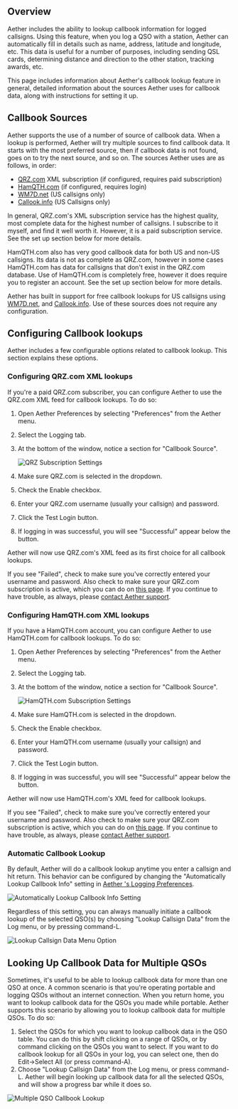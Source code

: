 ## Overview

Aether includes the ability to lookup callbook information for logged callsigns. Using this feature, when you log a QSO with a station, Aether can automatically fill in details such as name, address, latitude and longitude, etc. This data is useful for a number of purposes, including sending QSL cards, determining distance and direction to the other station, tracking awards, etc.

This page includes information about Aether's callbook lookup feature in general, detailed information about the sources Aether uses for callbook data, along with instructions for setting it up.

## Callbook Sources

Aether supports the use of a number of source of callbook data. When a lookup is performed, Aether will try multiple sources to find callbook data. It starts with the most preferred source, then if callbook data is not found, goes on to try the next source, and so on. The sources Aether uses are as follows, in order:

- [QRZ.com](http://www.qrz.com/page/xml_data.html) XML subscription (if configured, requires paid subscription)
- [HamQTH.com](https://www.hamqth.com) (if configured, requires login)
- [WM7D.net](http://www.wm7d.net/) (US callsigns only)
- [Callook.info](https://callook.info) (US Callsigns only)

In general, QRZ.com's XML subscription service has the highest quality, most complete data for the highest number of callsigns. I subscribe to it myself, and find it well worth it. However, it is a paid subscription service. See the set up section below for more details.

HamQTH.com also has very good callbook data for both US and non-US callsigns. Its data is not as complete as QRZ.com, however in some cases HamQTH.com has data for callsigns that don't exist in the QRZ.com database. Use of HamQTH.com is completely free, however it does require you to register an account. See the set up section below for more details.

Aether has built in support for free callbook lookups for US callsigns using [WM7D.net](http://www.wm7d.net/), and [Callook.info](https://callook.info). Use of these sources does not require any configuration.

## Configuring Callbook lookups

Aether includes a few configurable options related to callbook lookup. This section explains these options.

### Configuring QRZ.com XML lookups

If you're a paid QRZ.com subscriber, you can configure Aether to use the QRZ.com XML feed for callbook lookups. To do so:

1. Open Aether Preferences by selecting "Preferences" from the Aether menu.
2. Select the Logging tab.
3. At the bottom of the window, notice a section for "Callbook Source".

    ![QRZ Subscription Settings](/images/QRZSubscriptionSettings.png)

4. Make sure QRZ.com is selected in the dropdown.
5. Check the Enable checkbox.
6. Enter your QRZ.com username (usually your callsign) and password.
7. Click the Test Login button.
8. If logging in was successful, you will see "Successful" appear below the button.

Aether will now use QRZ.com's XML feed as its first choice for all callbook lookups.

If you see "Failed", check to make sure you've correctly entered your username and password. Also check to make sure your QRZ.com subscription is active, which you can do on [this page](http://xmldata.qrz.com/xcheck). If you continue to have trouble, as always, please [contact Aether support](http://www.aetherlog.com/contact.html).

### Configuring HamQTH.com XML lookups

If you have a HamQTH.com account, you can configure Aether to use HamQTH.com for callbook lookups. To do so:

1. Open Aether Preferences by selecting "Preferences" from the Aether menu.
2. Select the Logging tab.
3. At the bottom of the window, notice a section for "Callbook Source".

    ![HamQTH.com Subscription Settings](/images/HamQTHSubscriptionSettings.png)

4. Make sure HamQTH.com is selected in the dropdown.
5. Check the Enable checkbox.
6. Enter your HamQTH.com username (usually your callsign) and password.
7. Click the Test Login button.
8. If logging in was successful, you will see "Successful" appear below the button.

Aether will now use HamQTH.com's XML feed for callbook lookups.

If you see "Failed", check to make sure you've correctly entered your username and password. Also check to make sure your QRZ.com subscription is active, which you can do on [this page](http://xmldata.qrz.com/xcheck). If you continue to have trouble, as always, please [contact Aether support](http://www.aetherlog.com/contact.html).

### Automatic Callbook Lookup

By default, Aether will do a callbook lookup anytime you enter a callsign and hit return. This behavior can be configured by changing the "Automatically Lookup Callbook Info" setting in [Aether 's Logging Preferences](/preferences/loggingpreferences).

![Automatically Lookup Callbook Info Setting](/images/AutoCallbookLookupPreference.png)

Regardless of this setting, you can always manually initiate a callbook lookup of the selected QSO(s) by choosing "Lookup Callsign Data" from the Log menu, or by pressing command-L.

![Lookup Callsign Data Menu Option](/images/LookupCallsignDataMenuItem.png)

## Looking Up Callbook Data for Multiple QSOs

Sometimes, it's useful to be able to lookup callbook data for more than one QSO at once. A common scenario is that you're operating portable and logging QSOs without an internet connection. When you return home, you want to lookup callbook data for the QSOs you made while portable. Aether supports this scenario by allowing you to lookup callbook data for multiple QSOs. To do so:

1. Select the QSOs for which you want to lookup callbook data in the QSO table. You can do this by shift clicking on a range of QSOs, or by command clicking on the QSOs you want to select. If you want to do callbook lookup for all QSOs in your log, you can select one, then do Edit->Select All (or press command-A).
2. Choose "Lookup Callsign Data" from the Log menu, or press command-L. Aether will begin looking up callbook data for all the selected QSOs, and will show a progress bar while it does so.

![Multiple QSO Callbook Lookup](/images/MultipleCallbookLookup.png)
